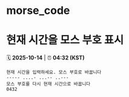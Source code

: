 # morse_code
# 현재 시간을 모스 부호 표시
<!-- MORSE_TIME_START -->
🗓️ **2025-10-14** | ⏰ **04:32 (KST)**

```
현재 시간을 입력하세요. 모스 부호로 바꿉니다
----- ....- ...-- ..---
모스 부호를 다시 현재 시간으로 바꿉니다
0432
```
<!-- MORSE_TIME_END -->

